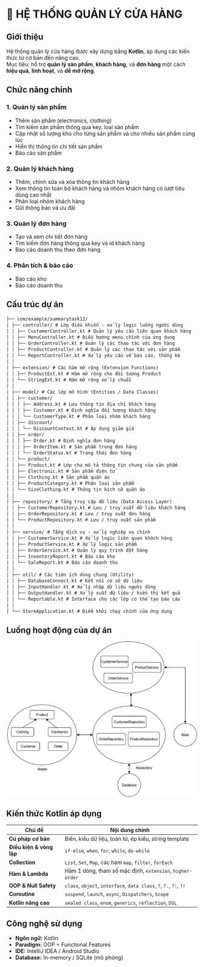 # 🛒 HỆ THỐNG QUẢN LÝ CỬA HÀNG

## Giới thiệu
Hệ thống quản lý cửa hàng được xây dựng bằng **Kotlin**, áp dụng các kiến thức từ cơ bản đến nâng cao.  
Mục tiêu: hỗ trợ **quản lý sản phẩm**, **khách hàng**, và **đơn hàng** một cách **hiệu quả**, **linh hoạt**, và **dễ mở rộng**.

## Chức năng chính

### 1. Quản lý sản phẩm
- Thêm sản phẩm (electronics, clothing)  
- Tìm kiếm sản phẩm thông qua key, loại sản phẩm
- Cập nhật số lượng kho cho từng sản phẩm và cho nhiều sản phẩm cùng lúc
- Hiển thị thông tin chi tiết sản phẩm  
- Báo cáo sản phẩm  

### 2. Quản lý khách hàng
- Thêm, chỉnh sửa và xóa thông tin khách hàng
- Xem thông tin toàn bộ khách hàng và nhóm khách hàng có lượt tiêu dùng cao nhất 
- Phân loại nhóm khách hàng  
- Gửi thông báo và ưu đãi  

### 3. Quản lý đơn hàng
- Tạo và xem chi tiết đơn hàng  
- Tìm kiếm đơn hàng thông qua key và id khách hàng
- Báo cáo doanh thu theo đơn hàng  

### 4. Phân tích & báo cáo
- Báo cáo kho  
- Báo cáo doanh thu  

## Cấu trúc dự án

```
├── com/example/summarytask12/
│ ├── controller/ # Lớp điều khiển - xử lý logic luồng người dùng
│ │ ├── CustomerController.kt # Quản lý yêu cầu liên quan khách hàng
│ │ ├── MenuController.kt # Điều hướng menu chính của ứng dụng
│ │ ├── OrderController.kt # Quản lý các thao tác với đơn hàng
│ │ ├── ProductController.kt # Quản lý các thao tác với sản phẩm
│ │ └── ReportController.kt # Xử lý yêu cầu về báo cáo, thống kê
│ │
│ ├── extension/ # Các hàm mở rộng (Extension Functions)
│ │ ├── ProductExt.kt # Hàm mở rộng cho đối tượng Product
│ │ └── StringExt.kt # Hàm mở rộng xử lý chuỗi
│ │
│ ├── model/ # Các lớp mô hình (Entities / Data Classes)
│ │ ├── customer/
│ │ │ ├── Address.kt # Lưu thông tin địa chỉ khách hàng
│ │ │ ├── Customer.kt # Định nghĩa đối tượng khách hàng
│ │ │ └── CustomerType.kt # Phân loại nhóm khách hàng
│ │ ├── discount/
│ │ │ └── DiscountContext.kt # Áp dụng giảm giá
│ │ ├── order/
│ │ │ ├── Order.kt # Định nghĩa đơn hàng
│ │ │ ├── OrderItem.kt # Sản phẩm trong đơn hàng
│ │ │ └── OrderStatus.kt # Trạng thái đơn hàng
│ │ └── product/
│ │ ├── Product.kt # Lớp cha mô tả thông tin chung của sản phẩm
│ │ ├── Electronic.kt # Sản phẩm điện tử
│ │ ├── Clothing.kt # Sản phẩm quần áo
│ │ ├── ProductCategory.kt # Phân loại sản phẩm
│ │ └── SizeClothing.kt # Thông tin kích cỡ quần áo
│ │
│ ├── repository/ # Tầng truy cập dữ liệu (Data Access Layer)
│ │ ├── CustomerRepository.kt # Lưu / truy xuất dữ liệu khách hàng
│ │ ├── OrderRepository.kt # Lưu / truy xuất đơn hàng
│ │ └── ProductRepository.kt # Lưu / truy xuất sản phẩm
│ │
│ ├── service/ # Tầng dịch vụ - xử lý nghiệp vụ chính
│ │ ├── CustomerService.kt # Xử lý logic liên quan khách hàng
│ │ ├── ProductService.kt # Xử lý logic sản phẩm
│ │ ├── OrderService.kt # Quản lý quy trình đặt hàng
│ │ ├── InventoryReport.kt # Báo cáo kho
│ │ └── SaleReport.kt # Báo cáo doanh thu
│ │
│ ├── util/ # Các tiện ích dùng chung (Utility)
│ │ ├── DatabaseConnect.kt # Kết nối cơ sở dữ liệu
│ │ ├── InputHandler.kt # Xử lý nhập dữ liệu người dùng
│ │ ├── OutputHandler.kt # Xử lý xuất dữ liệu / hiển thị kết quả
│ │ └── Reportable.kt # Interface cho các lớp có thể tạo báo cáo
│ │
│ └── StoreApplication.kt # Điểm khởi chạy chính của ứng dụng
```


## Luồng hoạt động của dự án

<p align="center">
  <img src="images/project-structure.png" alt="Cấu trúc dự án" width="500"/>
</p>

## Kiến thức Kotlin áp dụng 

| Chủ đề | Nội dung chính |
|--------|----------------|
| **Cú pháp cơ bản** | Biến, kiểu dữ liệu, toán tử, ép kiểu, string template |
| **Điều kiện & vòng lặp** | `if-else`, `when`, `for`, `while`, `do-while` |
| **Collection** | `List`, `Set`, `Map`, các hàm `map`, `filter`, `forEach` |
| **Hàm & Lambda** | Hàm 1 dòng, tham số mặc định, `extension`, `higher-order` |
| **OOP & Null Safety** | `class`, `object`, `interface`, `data class`, `?`, `?.`, `?:`, `!!` |
| **Coroutine** | `suspend`, `launch`, `async`, `Dispatchers`, `Scope` |
| **Kotlin nâng cao** | `sealed class`, `enum`, `generics`, `reflection`, `DSL` |

## Công nghệ sử dụng
- **Ngôn ngữ:** Kotlin  
- **Paradigm:** OOP + Functional Features  
- **IDE:** IntelliJ IDEA / Android Studio  
- **Database:** In-memory / SQLite (mô phỏng)  
